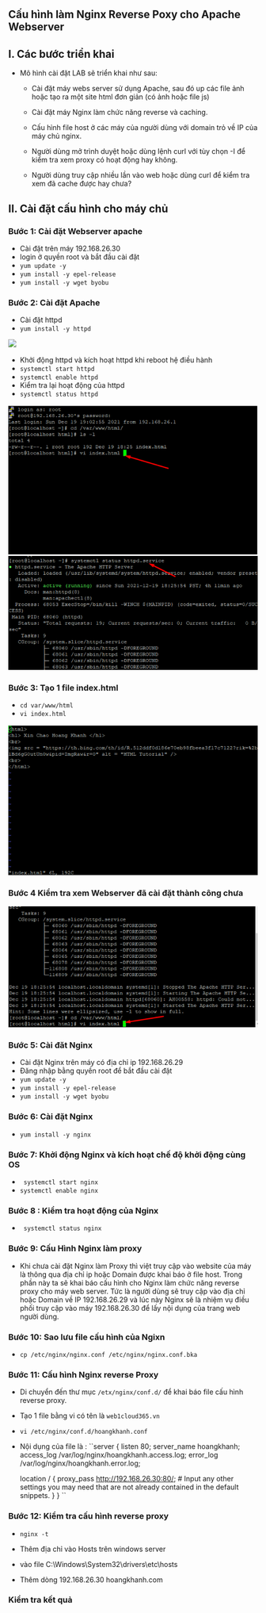 ## Cấu hình làm Nginx Reverse Poxy cho Apache Webserver
## I. Các bước triển khai 
- Mô hình cài đặt LAB sẽ triển khai như sau:
    + Cài đặt máy webs server sử dụng Apache, sau đó up các file ảnh hoặc tạo ra một site html đơn giản (có ảnh hoặc file js)

    + Cài đặt máy Nginx làm chức năng reverse và caching.

    + Cấu hình file host ở các máy của người dùng với domain  trỏ về IP của máy chủ nginx.

    + Người dùng mở trình duyệt hoặc dùng lệnh curl với tùy chọn -I để kiểm tra xem proxy có hoạt động hay không.

    + Người dùng truy cập nhiều lần vào web hoặc dùng curl để kiểm tra xem đã cache được hay chưa?

## II. Cài đặt cấu hình cho máy chủ
### Bước 1: Cài đặt Webserver apache 
- Cài đặt trên máy 192.168.26.30
- login ở quyền root và bắt đầu cài đặt
- `yum update -y `
- `yum install -y epel-release` 
- `yum install -y wget byobu `
### Bước 2: Cài đặt Apache
- Cài đặt httpd
- `yum install -y httpd`
<img src="img/pr1.png">

- Khởi động httpd và kích hoạt httpd khi reboot hệ điều hành
- `systemctl start httpd`
- `systemctl enable httpd`
- Kiểm tra lại hoạt động của httpd
- `systemctl status httpd`
<img src="../img/pr2.png">
<img src="../img/pr4.png">


### Bước 3:  Tạo 1 file index.html
- `cd var/www/html`
- ` vi index.html `
<img src="../img/pr3.png">



### Bước 4  Kiểm tra xem Webserver đã cài đặt thành công chưa
<img src="../img/pr5.png">

### Bước 5: Cài đăt Nginx
- Cài đặt Nginx trên máy có địa chỉ ip 192.168.26.29
- Đăng nhập bằng quyền root để bắt đầu cài đặt
- `yum update -y `
- `yum install -y epel-release` 
- `yum install -y wget byobu `
### Bước 6: Cài đặt Nginx 
- `yum install -y nginx`

### Bước 7: Khởi động Nginx và kích hoạt chế độ khởi động cùng OS
- ` systemctl start nginx`
- `systemctl enable nginx`

### Bước 8 : Kiểm tra hoạt động của Nginx
- ` systemctl status nginx`

### Bước 9: Cấu Hình Nginx làm proxy
- Khi chưa cài đặt Nginx làm Proxy thì việt truy cập vào website của máy là thông qua địa chỉ ip hoặc Domain được khai báo ở file host. Trong phần này ta sẽ khai báo cấu hình cho Nginx làm chức năng reverse proxy cho máy web server. Tức là người dùng sẽ truy cập vào địa chỉ hoặc Domain về IP 192.168.26.29 và lúc này Nginx sẽ là nhiệm vụ điều phối truy cập vào máy 192.168.26.30 để lấy nội dụng của trang web người dùng.
### Bước 10: Sao lưu file cấu hình của Ngixn
- `cp /etc/nginx/nginx.conf /etc/nginx/nginx.conf.bka`
### Bước 11: Cấu hình Nginx reverse Proxy
- Di chuyển đến thư mục `/etx/nginx/conf.d/` để khai báo file cấu hình reverse proxy.
- Tạo 1 file bằng vi có tên là `web1cloud365.vn`
- `vi /etc/nginx/conf.d/hoangkhanh.conf`
- Nội dụng của file là :
``server {
    listen 80;
    server_name hoangkhanh;
    access_log /var/log/nginx/hoangkhanh.access.log;
    error_log /var/log/nginx/hoangkhanh.error.log;
    
    location / {
        proxy_pass http://192.168.26.30:80/;
        # Input any other settings you may need that are not already contained in the default snippets.
    }
}
``


### Bước 12: Kiểm tra cấu hình reverse proxy
- `nginx -t`

- Thêm địa chỉ vào Hosts trên windows server
- vào file C:\Windows\System32\drivers\etc\hosts 
- Thêm dòng 192.168.26.30 hoangkhanh.com

###  Kiểm tra kết quả 

